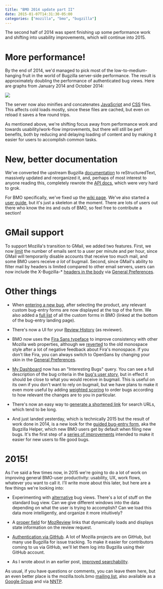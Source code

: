 ```yaml
---
title: "BMO 2014 update part II"
date: 2015-01-07T14:31:30-05:00
categories: ["mozilla", "bmo", "bugzilla"]
---
```

The second half of 2014 was spent finishing up some performance work
and shifting into usability improvements, which will continue into
2015.

More performance!
=================

By the end of 2014, we'd managed to pick most of the low-to-medium-hanging
fruit in the world of Bugzilla server-side performance.  The result is
approximately doubling the performance of authenticated bug views.
Here are graphs from January 2014 and October 2014:

<img src="/images/bmo-cgi-perf-jan-oct-2014.png">

The server now also minifies and concatenates [JavaScript][] and [CSS][]
files.  This affects cold loads mostly, since these files are cached,
but even on reload it saves a few round trips.

As mentioned above, we're shifting focus away from performance work
and towards usability/work-flow improvements, but there will still be
perf benefits, both by reducing and delaying loading of content and by
making it easier for users to accomplish common tasks.

New, better documentation
=========================

We've converted the upstream Bugzilla [documentation][] to
reStructuredText, massively updated and reorganized it, and, perhaps
of most interest to anyone reading this, completely rewrote the
[API docs][], which were very hard to grok.

For BMO specifically, we've fixed up the [wiki page][]. We've also
started a [user guide][], but it's just a skeleton at the moment.
There are lots of users out there who know the ins and outs of BMO, so
feel free to contribute a section!

GMail support
=============

To support Mozilla's transition to GMail, we added two features.
First, we now [limit][] the number of emails sent to a user per minute
and per hour, since GMail will temporarily disable accounts that
receive too much mail, and some BMO users receive *a lot* of bugmail.
Second, since GMail's ability to filter mail by headers is limited
compared to other email servers, users can now include the
X-Bugzilla-* [headers in the body][] via [General Preferences][].

Other things
============

* When [entering a new bug][], after selecting the product, any
  relevant custom bug-entry forms are now displayed at the top of the
  form. We also added a [full list][] of all the custom forms in BMO
  (linked at the bottom of the bug-entry landing page).

* There's now a UI for your [Review History][] (as reviewer).

* BMO now uses the [Fira Sans typeface][] to improve consistency with
  other Mozilla web properties, although we [reverted][] to the old
  monospace style after a lot of negative feedback about Fira's
  monospace. If you don't like Fira, you can always switch to OpenSans
  by changing your skin in the [General Preferences][].

* [My Dashboard][] now has an "Interesting Bugs" query. You can see a
  full description of the bug criteria in the [bug's user story][],
  but in effect it should be close to what you would receive in
  bugmail.   This is useful on its own if you don't want to rely on
  bugmail, but we have plans to make it even more useful by adding
  [weighted scoring][] to order bugs according to how relevant the
  changes are to you in particular.

* There's now an easy way to [generate a shortened link][] for
  search URLs, which tend to be long.

* And just landed yesterday, which is technically 2015 but the result
  of work done in 2014, is a new look for the [guided bug-entry form][],
  aka the Bugzilla Helper, which new BMO users get by default
  when filing new bugs. It's the first step of a [series of improvements][]
  intended to make it easier for new users to file good bugs.

2015!
=====

As I've said a few times now, in 2015 we're going to do a lot of work
on improving general BMO-user productivity: usability, UX, work flows,
whatever you want to call it.  I'll write more about this later, but
here are a few things we're looking into:

* Experimenting with [alternative][] bug views. There's a lot of stuff
  on the standard bug view. Can we give different windows into the
  data depending on what the user is trying to accomplish? Can we load
  this data more intelligently, and organize it more intuitively?

* A [proper field][] for [MozReview][] links that dynamically loads and
  displays state information on the review request.

* [Authentication via GitHub][]. A lot of Mozilla projects are on
  GitHub, but many use Bugzilla for issue tracking. To make it easier
  for contributors coming to us via GitHub, we'll let them log into
  Bugzilla using their GitHub account.

* As I wrote about in an earlier post, [improved searchability][].

As usual, if you have questions or comments, you can leave them here,
but an even better place is the mozilla.tools.bmo [mailing list][],
also available as a [Google Group][] and via [NNTP][].

[JavaScript]: https://bugzilla.mozilla.org/show_bug.cgi?id=1064395
[CSS]: https://bugzilla.mozilla.org/show_bug.cgi?id=977969
[documentation]: http://bugzilla.readthedocs.org/en/latest/index.html
[API docs]: http://bugzilla.readthedocs.org/en/latest/api/index.html
[wiki page]: https://wiki.mozilla.org/BMO
[user guide]: https://wiki.mozilla.org/BMO/UserGuide
[limit]: https://bugzilla.mozilla.org/show_bug.cgi?id=1062739
[headers in the body]: https://wiki.mozilla.org/Bugzilla:FAQ:Filtering_Bugzilla_Email_In_Gmail
[General Preferences]: https://bugzilla.mozilla.org/userprefs.cgi
[entering a new bug]: https://bugzilla.mozilla.org/enter_bug.cgi
[full list]: https://bugzilla.mozilla.org/page.cgi?id=custom_forms.html
[Review History]: https://bugzilla.mozilla.org/page.cgi?id=review_history.html
[Fira Sans typeface]: https://www.mozilla.org/en-US/styleguide/products/firefox-os/typeface/
[reverted]: https://bugzilla.mozilla.org/show_bug.cgi?id=1038808
[My Dashboard]: https://bugzilla.mozilla.org/page.cgi?id=mydashboard.html
[bug's user story]: https://bugzilla.mozilla.org/show_bug.cgi?id=1074586
[weighted scoring]: https://bugzilla.mozilla.org/show_bug.cgi?id=1074589
[generate a shortened link]: https://globau.wordpress.com/2014/09/02/happy-bmo-push-day-111/
[guided bug-entry form]: https://bugzilla.mozilla.org/enter_bug.cgi?format=guided
[series of improvements]: https://bugzilla.mozilla.org/show_bug.cgi?id=1080933
[alternative]: https://bugzilla.mozilla.org/show_bug.cgi?id=1068655
[proper field]: https://bugzilla.mozilla.org/show_bug.cgi?id=1102428
[MozReview]: http://mozilla-version-control-tools.readthedocs.org/en/latest/mozreview-user.html
[Authentication via GitHub]: https://bugzilla.mozilla.org/show_bug.cgi?id=1118365
[improved searchability]: /blog/2014/12/17/searching-bugzilla/
[mailing list]: https://lists.mozilla.org/listinfo/tools-bmo
[Google Group]: https://groups.google.com/forum/#!forum/mozilla.tools.bmo
[NNTP]: news://news.mozilla.org:119/mozilla.tools.bmo
